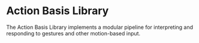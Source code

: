 Action Basis Library
=======

The Action Basis Library implements a modular pipeline for interpreting and responding to gestures and other motion-based input.
